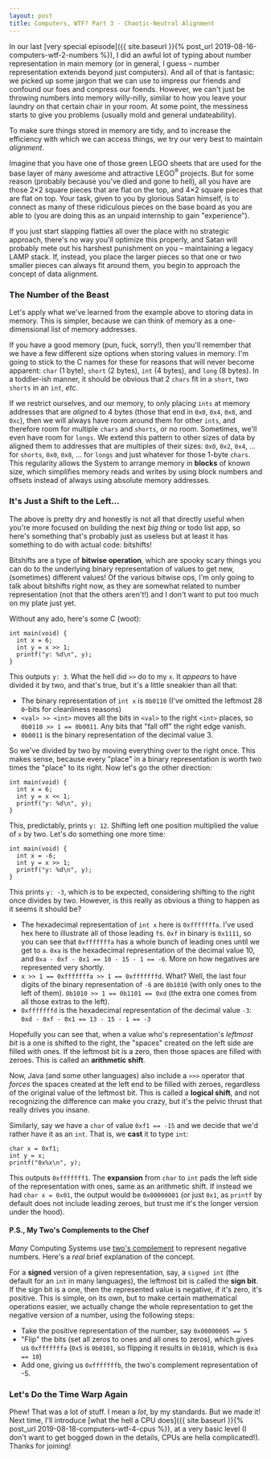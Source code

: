```yaml
---
layout: post
title: Computers, WTF? Part 3 - Chaotic-Neutral Alignment
---
```

In our last [very special episode]({{ site.baseurl }}{% post_url 2019-08-16-computers-wtf-2-numbers %}), 
I did an awful lot of typing about number representation in main memory (or in 
general, I guess – number representation extends beyond just computers). And 
all of that is fantasic: we picked up some jargon that we can use to impress 
our friends and confound our foes and conpress our foends. However, we can't 
just be throwing numbers into memory willy-nilly, similar to how you leave 
your laundry on that certain chair in your room. At some point, the messiness 
starts to give you problems (usually mold and general undateability).

To make sure things stored in memory are tidy, and to increase the efficiency 
with which we can access things, we try our very best to maintain *alignment*.

Imagine that you have one of those green LEGO sheets that are used for the 
base layer of many awesome and attractive LEGO<sup>&reg;</sup> projects. But 
for some reason (probably because you've died and gone to hell), all you have 
are those 2&times;2 square pieces that are flat on the top, and 4&times;2 
square pieces that are flat on top. Your task, given to you by glorious Satan 
himself, is to connect as many of these ridiculous pieces on the base board as 
you are able to (you are doing this as an unpaid internship to gain 
"experience").

If you just start slapping flatties all over the place with no strategic 
approach, there's no way you'll optimize this properly, and Satan will 
probably mete out his harshest punishment on you – maintaining a legacy LAMP 
stack. If, instead, you place the larger pieces so that one or two smaller 
pieces can always fit around them, you begin to approach the concept of data 
alignment.

### The Number of the Beast
Let's apply what we've learned from the example above to storing data in 
memory. This is simpler, because we can think of memory as a one-dimensional 
list of memory addresses.

If you have a good memory (pun, fuck, sorry!), then you'll remember that we 
have a few different size options when storing values in memory. I'm going to 
stick to the C names for these for reasons that will never become apparent: 
`char` (1 byte), `short` (2 bytes), `int` (4 bytes), and `long` (8 bytes). In 
a toddler-ish manner, it should be obvious that 2 `chars` fit in a `short`, 
two `shorts` in an `int`, *etc*.

If we restrict ourselves, and our memory, to only placing `ints` at memory 
addresses that are *aligned* to 4 bytes (those that end in `0x0`, `0x4`, 
`0x8`, and `0xc`), then we will always have room around them for other `ints`, 
and therefore room for multiple `chars` and `shorts`, or no room. Sometimes, 
we'll even have room for `longs`. We extend this pattern to other sizes of 
data by aligned them to addresses that are multiples of their sizes: `0x0`, 
`0x2`, `0x4`, ... for `shorts`, `0x0`, `0x8`, ... for `longs` and just 
whatever for those 1-byte `chars`. This regularity allows the System to 
arrange memory in **blocks** of known size, which simplifies memory reads and 
writes by using block numbers and offsets instead of always using absolute 
memory addresses.

### It's Just a Shift to the Left...
The above is pretty dry and honestly is not all that directly useful when 
you're more focused on building the next *big thing* or todo list app, so 
here's something that's probably just as useless but at least it has something 
to do with actual code: bitshifts!

Bitshifts are a type of **bitwise operation**, which are spooky scary things 
you can do to the underlying binary representation of values to get new, 
(sometimes) different values! Of the various bitwise ops, I'm only going to 
talk about bitshifts right now, as they are somewhat related to number 
representation (not that the others aren't!) and I don't want to put too much 
on my plate just yet.

Without any ado, here's some C (woot):

    int main(void) {
      int x = 6;
      int y = x >> 1;
      printf("y: %d\n", y);
    }

This outputs `y: 3`. What the hell did `>>` do to my `x`. It *appears* to have 
divided it by two, and that's true, but it's a little sneakier than all that:

  * The binary representation of `int x` is `0b0110` (I've omitted the 
    leftmost 28 `0`-bits for cleanliness reasons)
  * `<val> >> <int>` moves all the bits in `<val>` to the right `<int>` 
    places, so `0b0110 >> 1 == 0b0011`. Any bits that "fall off" the right 
    edge vanish.
  * `0b0011` is the binary representation of the decimal value 3.

So we've divided by two by moving everything over to the right once. This 
makes sense, because every "place" in a binary representation is worth two 
times the "place" to its right. Now let's go the other direction:

    int main(void) {
      int x = 6;
      int y = x << 1;
      printf("y: %d\n", y);
    }

This, predictably, prints `y: 12`. Shifting left one position multiplied the 
value of `x` by two. Let's do something one more time:

    int main(void) {
      int x = -6;
      int y = x >> 1;
      printf("y: %d\n", y);
    }

This prints `y: -3`, which is to be expected, considering shifting to the 
right once divides by two. However, is this really as obvious a thing to 
happen as it seems it should be?

  * The hexadecimal representation of `int x` here is `0xfffffffa`. I've used 
    hex here to illustrate all of those leading `f`s. `0xf` in binary is 
    `0x1111`, so you can see that `0xfffffffa` has a whole bunch of leading 
    ones until we get to `a`. `0xa` is the hexadecimal representation of the 
    decimal value 10, and `0xa - 0xf - 0x1 == 10 - 15 - 1 == -6`. More on how 
    negatives are represented very shortly.
  * `x >> 1 == 0xfffffffa >> 1 == 0xfffffffd`. What? Well, the last four 
    digits of the binary representation of `-6` are `0b1010` (with only ones 
    to the left of them). `0b1010 >> 1 == 0b1101 == 0xd` (the extra one comes 
    from all those extras to the left).
  * `0xfffffffd` is the hexadecimal representation of the decimal value `-3`: 
    `0xd - 0xf - 0x1 == 13 - 15 - 1 == -3`

Hopefully you can see that, when a value who's representation's *leftmost bit* 
is a one is shifted to the right, the "spaces" created on the left side are 
filled with ones. If the leftmost bit is a zero, then those spaces are filled 
with zeroes. This is called an **arithmetic shift**.

Now, Java (and some other languages) also include a `>>>` operator that 
*forces* the spaces created at the left end to be filled with zeroes, 
regardless of the original value of the leftmost bit. This is called a 
**logical shift**, and not recognizing the difference can make you crazy, but 
it's the pelvic thrust that really drives you insane.

Similarly, say we have a `char` of value `0xf1 == -15` and we decide that we'd 
rather have it as an `int`. That is, we **cast** it to type `int`:

    char x = 0xf1;
    int y = x;
    printf("0x%x\n", y);

This outputs `0xfffffff1`. The **expansion** from `char` to `int` pads the 
left side of the representation with ones, same as an arithmetic shift. If 
instead we had `char x = 0x01`, the output would be `0x00000001` (or just 
`0x1`, as `printf` by default does not include leading zeroes, but trust me 
it's the longer version under the hood).

#### P.S., My Two's Complements to the Chef
*Many* Computing Systems use [two's complement](https://en.wikipedia.org/wiki/Two's_complement) 
to represent negative numbers. Here's a *real* brief explanation of the 
concept.

For a **signed** version of a given representation, say, a `signed int` (the 
default for an `int` in many languages), the leftmost bit is called the 
**sign bit**. If the sign bit is a one, then the represented value is 
negative, if it's zero, it's positive. This is simple, on its own, but to make 
certain mathematical operations easier, we actually change the whole 
representation to get the negative version of a number, using the following 
steps:

  * Take the positive representation of the number, say `0x00000005 == 5`
  * "Flip" the bits (set all zeros to ones and all ones to zeros), which gives 
    us `0xfffffffa` (`0x5` is `0b0101`, so flipping it results in `0b1010`, 
    which is `0xa == 10`)
  * Add one, giving us `0xfffffffb`, the two's complement representation of -5.

### Let's Do the Time Warp Again
Phew! That was a lot of stuff. I mean a *lot*, by my standards. But we made 
it! Next time, I'll introduce [what the hell a CPU does]({{ site.baseurl }}{% post_url 2019-08-18-computers-wtf-4-cpus %}), 
at a very basic level (I don't want to get bogged down in the details, CPUs 
are hella complicated!).  Thanks for joining!
